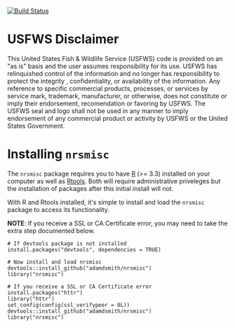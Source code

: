[![Build Status](https://travis-ci.org/adamdsmith/nrsmisc.png)](https://travis-ci.org/adamdsmith/nrsmisc)

USFWS Disclaimer
================

This United States Fish & Wildlife Service (USFWS) code is provided on an "as is" basis and the user assumes responsibility for its use. USFWS has relinquished control of the information and no longer has responsibility to protect the integrity , confidentiality, or availability of the information. Any reference to specific commercial products, processes, or services by service mark, trademark, manufacturer, or otherwise, does not constitute or imply their endorsement, recomendation or favoring by USFWS. The USFWS seal and logo shall not be used in any manner to imply endorsement of any commercial product or activity by USFWS or the United States Government.

Installing `nrsmisc`
====================

The `nrsmisc` package requires you to have [R](https://www.r-project.org/) (&gt;= 3.3) installed on your computer as well as [Rtools](https://cran.r-project.org/bin/windows/Rtools/). Both will require administrative priveleges but the installation of packages after this initial install will not.

With R and Rtools installed, it's simple to install and load the `nrsmisc` package to access its functionality.

**NOTE**: If you receive a SSL or CA Certificate error, you may need to take the extra step documented below.

    # If devtools package is not installed
    install.packages("devtools", dependencies = TRUE)

    # Now install and load nrsmisc
    devtools::install_github("adamdsmith/nrsmisc")
    library("nrsmisc")

    # If you receive a SSL or CA Certificate error
    install.packages("httr")
    library("httr")
    set_config(config(ssl_verifypeer = 0L))
    devtools::install_github("adamdsmith/nrsmisc")
    library("nrsmisc")
